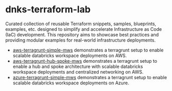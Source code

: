 # dnks-terraform-lab

Curated collection of reusable Terraform snippets, samples, blueprints, examples, etc. designed
to simplify and accelerate Infrastructure as Code (IaC) development. This repository aims to
showcase best practices and providing modular examples for real-world infrastructure deployments.

* [aws-terragrunt-simple-mws](aws-terragrunt-simple-mws) demonstrates a terragrunt setup to enable scalable databricks workspace deployments on AWS.
* [aws-terragrunt-hub-spoke-mws](aws-terragrunt-hub-spoke-mws) demonstrates a terragrunt setup to enable a hub and spoke architecture with scalable databricks workspace deployments and centralized networking on AWS.
* [azure-terragrunt-simple-mws](azure-terragrunt-simple-mws) demonstrates a terragrunt setup to enable scalable databricks workspace deployments on Azure.
